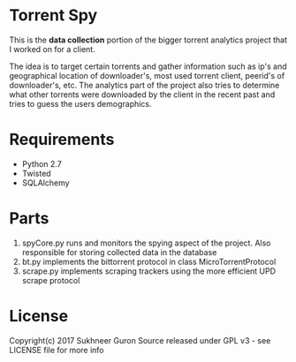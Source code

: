 Torrent Spy
===========

This is the **data collection** portion of the bigger torrent analytics project that I worked on for a client.

The idea is to target certain torrents and gather information such as ip's and geographical location of downloader's, most used torrent client, peerid's of downloader's, etc. The analytics part of the project also tries to determine what other torrents were downloaded by the client in the recent past and tries to guess the users demographics.


Requirements
============
* Python 2.7
* Twisted
* SQLAlchemy


Parts
=====
1. spyCore.py runs and monitors the spying aspect of the project. Also responsible for storing collected data in the database
2. bt.py implements the bittorrent protocol in class MicroTorrentProtocol
3. scrape.py implements scraping trackers using the more efficient UPD scrape protocol


License
=======
Copyright(c) 2017 Sukhneer Guron
Source released under GPL v3 - see LICENSE file for more info
